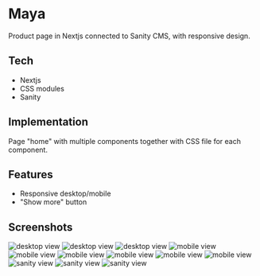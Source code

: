 # Maya
Product page in Nextjs connected to Sanity CMS, with responsive design.

## Tech
- Nextjs
- CSS modules
- Sanity

## Implementation
Page "home" with multiple components together with CSS file for each component.

## Features
- Responsive desktop/mobile
- "Show more" button

## Screenshots
![desktop view](./images/desktop1.png)
![desktop view](./images/desktop2.png)
![desktop view](./images/desktop3.png)
![mobile view](./images/mobile1.png)
![mobile view](./images/mobile1.png)
![mobile view](./images/mobile2.png)
![mobile view](./images/mobile3.png)
![mobile view](./images/mobile4.png)
![mobile view](./images/mobile5.png)
![sanity view](./images/sanity1.png)
![sanity view](./images/sanity2.png)
![sanity view](./images/sanity3.png)